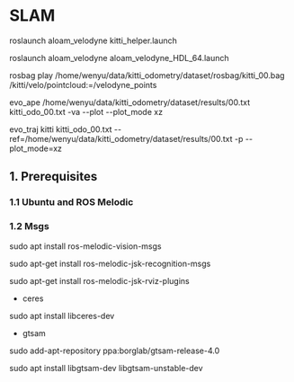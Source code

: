 # SLAM

roslaunch aloam_velodyne kitti_helper.launch
 
roslaunch aloam_velodyne aloam_velodyne_HDL_64.launch

rosbag play /home/wenyu/data/kitti_odometry/dataset/rosbag/kitti_00.bag /kitti/velo/pointcloud:=/velodyne_points

evo_ape /home/wenyu/data/kitti_odometry/dataset/results/00.txt kitti_odo_00.txt -va --plot --plot_mode xz 

evo_traj kitti kitti_odo_00.txt --ref=/home/wenyu/data/kitti_odometry/dataset/results/00.txt -p --plot_mode=xz

## 1. Prerequisites
### 1.1 **Ubuntu** and **ROS Melodic**
### 1.2 **Msgs** 
sudo apt install ros-melodic-vision-msgs

sudo apt-get install ros-melodic-jsk-recognition-msgs

sudo apt-get install ros-melodic-jsk-rviz-plugins

+ ceres

sudo apt install libceres-dev

+ gtsam

sudo add-apt-repository ppa:borglab/gtsam-release-4.0

sudo apt install libgtsam-dev libgtsam-unstable-dev
